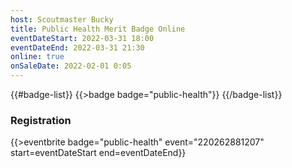 ```yaml
---
host: Scoutmaster Bucky
title: Public Health Merit Badge Online
eventDateStart: 2022-03-31 18:00
eventDateEnd: 2022-03-31 21:30
online: true
onSaleDate: 2022-02-01 0:05
---
```


{{#badge-list}}
{{>badge badge="public-health"}}
{{/badge-list}}

### Registration

{{>eventbrite badge="public-health" event="220262881207" start=eventDateStart end=eventDateEnd}}
